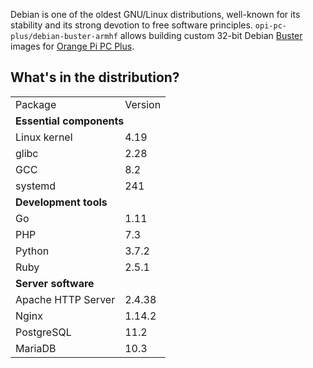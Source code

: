 Debian is one of the oldest GNU/Linux distributions, well-known for its stability and its strong devotion to free software principles. `opi-pc-plus/debian-buster-armhf` allows building custom 32-bit Debian [Buster](https://debian.org/releases/buster/) images for [Orange Pi PC Plus](http://orangepi.org/orangepipcplus/).

## What's in the distribution?

<table>
  <tr>
    <td>Package</td>
    <td>Version</td>
  </tr>
  <tr>
    <td colspan="2"><b>Essential components</b></td>
  </tr>
  <tr>
    <td>Linux kernel</td>
    <td>4.19</td>
  </tr>
  <tr>
    <td>glibc</td>
    <td>2.28</td>
  </tr>
  <tr>
    <td>GCC</td>
    <td>8.2</td>
  </tr>
  <tr>
    <td>systemd</td>
    <td>241</td>
  </tr>
  <tr>
    <td colspan="2"><b>Development tools</b></td>
  </tr>
  <tr>
    <td>Go</td>
    <td>1.11</td>
  </tr>
  <tr>
    <td>PHP</td>
    <td>7.3</td>
  </tr>
  <tr>
    <td>Python</td>
    <td>3.7.2</td>
  </tr>
  <tr>
    <td>Ruby</td>
    <td>2.5.1</td>
  </tr>
  <tr>
    <td colspan="2"><b>Server software</b></td>
  </tr>
  <tr>
    <td>Apache HTTP Server</td>
    <td>2.4.38</td>
  </tr>
  <tr>
    <td>Nginx</td>
    <td>1.14.2</td>
  </tr>
  <tr>
    <td>PostgreSQL</td>
    <td>11.2</td>
  </tr>
  <tr>
    <td>MariaDB</td>
    <td>10.3</td>
  </tr>
</table>
